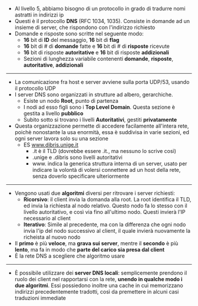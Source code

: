 * Al livello 5, abbiamo bisogno di un protocollo in grado di tradurre nomi astratti in indirizzi ip
* Questi è il protocollo __DNS__ (RFC 1034, 1035). Consiste in domande ad un insieme di server, che rispondono con l'indirizzo richiesto
* Domande e risposte sono scritte nel seguente modo:
	* __16__ bit di __ID__ del messaggio, __16__ bit di __flag__
	* __16__ bit di # di __domande__ fatte e __16__ bit di # di __risposte__ ricevute
	* __16__ bit di risposte __autoritative__ e __16__ bit di risposte __addizionali__ 
	* Sezioni di lunghezza variabile contenenti __domande__, __risposte__, __autoritative__, __addizionali__
---
* La comunicazione fra host e server avviene sulla porta UDP/53, usando il protocollo UDP
* I server DNS sono organizzati in strutture ad albero, gerarchiche. 
	* Esiste un nodo __Root__, punto di partenza
	* I nodi ad esso figli sono i __Top Level Domain__. Questa sezione è gestita a livello __pubblico__
	* Subito sotto si trovano i livelli __Autoritativi__, gestiti __privatamente__
* Questa organizzazione permette di accedere facilamente all'intera rete, poichè nonostante la usa enormità, essa è suddivisa in varie sezioni, ed ogni server lavora solo su una sezione
	* ES www.dibris.unige.it 
		* .it è il TLD (dovrebbe essere .it., ma nessuno lo scrive così)
		* .unige e .dibris sono livelli autoritativi
		* www. indica la generica struttura interna di un server, usato per indicare la volontà di volersi connettere ad un host della rete, senza doverlo specificare ulteriormente
---
* Vengono usati due __algoritmi__ diversi per ritrovare i server richiesti:
	* __Ricorsivo__: il client invia la domanda alla root. La root identifica il TLD, ed invia la richiesta al nodo relativo. Questo nodo fa lo stesso con il livello autoritativo, e così via fino all'ultimo nodo. Questi invierà l'IP necessario al client
	* __Iterativo__: Simile al precedente, ma con la differenza che ogni nodo invia l'ip del nodo successivo al client, il quale invierà nuovamente la richeista al nuovo nodo
* Il __primo__ è più __veloce__, ma __grava sui server__, mentre il __secondo__ è più __lento__, ma fa in modo che __parte del carico sia presa dal client__
* È la rete DNS a scegliere che algoritmo usare
---
* È possibile utilizzare dei __server DNS locali__: semplicemente prendono il ruolo dei client nel rapportarsi con la rete, __unendo in qualche modo i due algoritmi__. Essi possiedono inoltre una cache in cui memorizzano indirizzi precedentemente tradotti, così da premettere in alcuni casi traduzioni immediate